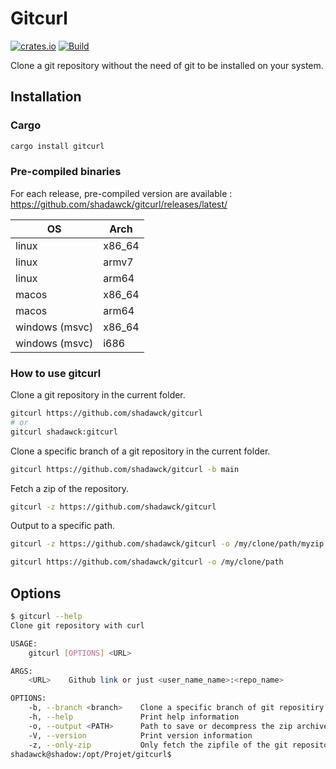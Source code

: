 # Gitcurl

[![crates.io](https://img.shields.io/crates/v/gitcurl.svg)](https://crates.io/crates/gitcurl) [![Build](https://github.com/shadawck/gitcurl/actions/workflows/build.yaml/badge.svg)](https://github.com/shadawck/gitcurl/actions/workflows/build.yaml)

Clone a git repository without the need of git to be installed on your system.

## Installation

### Cargo

```bash
cargo install gitcurl
```

### Pre-compiled binaries
For each release, pre-compiled version are available : https://github.com/shadawck/gitcurl/releases/latest/

| OS             | Arch    |
| -------------- | ------- |
| linux          | x86\_64 |
| linux          | armv7   |
| linux          | arm64   |
| macos          | x86\_64 |
| macos          | arm64   |
| windows (msvc) | x86\_64 |
| windows (msvc) | i686    |

### How to use gitcurl

Clone a git repository in the current folder.

```bash
gitcurl https://github.com/shadawck/gitcurl
# or 
gitcurl shadawck:gitcurl
```

Clone a specific branch of a git repository in the current folder.

```bash
gitcurl https://github.com/shadawck/gitcurl -b main
```

Fetch a zip of the repository.

```bash
gitcurl -z https://github.com/shadawck/gitcurl
```

Output to a specific path.

```bash
gitcurl -z https://github.com/shadawck/gitcurl -o /my/clone/path/myzip.zip
```

```bash
gitcurl https://github.com/shadawck/gitcurl -o /my/clone/path
```

## Options

```bash
$ gitcurl --help
Clone git repository with curl

USAGE:
    gitcurl [OPTIONS] <URL>

ARGS:
    <URL>    Github link or just <user_name_name>:<repo_name>

OPTIONS:
    -b, --branch <branch>    Clone a specific branch of git repositiry
    -h, --help               Print help information
    -o, --output <PATH>      Path to save or decompress the zip archive
    -V, --version            Print version information
    -z, --only-zip           Only fetch the zipfile of the git repository without decompressing
shadawck@shadow:/opt/Projet/gitcurl$ 
```
